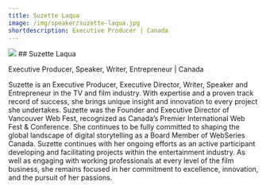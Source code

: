 ```yaml
---
title: Suzette Laqua
image: /img/speaker/suzette-laqua.jpg
shortdescription: Executive Producer | Canada
---
```

<img src="/img/speaker/suzette-laqua.jpg">
## Suzette Laqua

Executive Producer, Speaker, Writer, Entrepreneur | Canada

Suzette is an Executive Producer, Executive Director, Writer, Speaker and Entrepreneur in the TV and film industry. With expertise and a proven track record of success, she brings unique insight and innovation to every project she undertakes. Suzette was the Founder and Executive Director of Vancouver Web Fest, recognized as Canada’s Premier International Web Fest & Conference. She continues to be fully committed to shaping the global landscape of digital storytelling as a Board Member of WebSeries Canada. Suzette continues with her ongoing efforts as an active participant developing and facilitating projects within the entertainment industry. As well as engaging with working professionals at every level of the film business, she remains focused in her commitment to excellence, innovation, and the pursuit of her passions.




